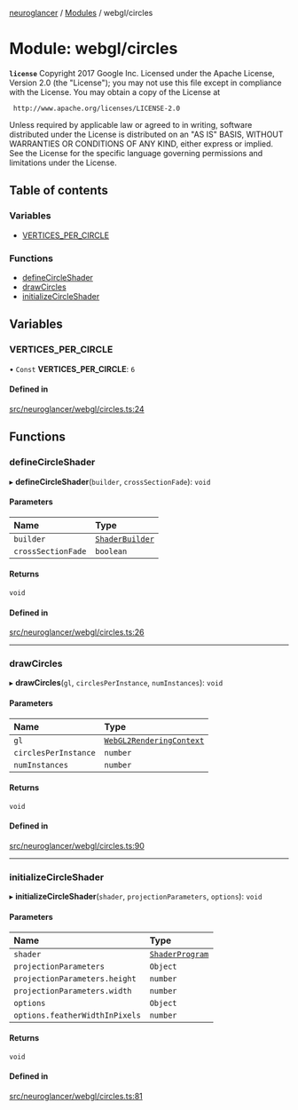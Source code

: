 [neuroglancer](../README.md) / [Modules](../modules.md) / webgl/circles

# Module: webgl/circles

**`license`**
Copyright 2017 Google Inc.
Licensed under the Apache License, Version 2.0 (the "License");
you may not use this file except in compliance with the License.
You may obtain a copy of the License at

     http://www.apache.org/licenses/LICENSE-2.0

Unless required by applicable law or agreed to in writing, software
distributed under the License is distributed on an "AS IS" BASIS,
WITHOUT WARRANTIES OR CONDITIONS OF ANY KIND, either express or implied.
See the License for the specific language governing permissions and
limitations under the License.

## Table of contents

### Variables

- [VERTICES\_PER\_CIRCLE](webgl_circles.md#vertices_per_circle)

### Functions

- [defineCircleShader](webgl_circles.md#definecircleshader)
- [drawCircles](webgl_circles.md#drawcircles)
- [initializeCircleShader](webgl_circles.md#initializecircleshader)

## Variables

### VERTICES\_PER\_CIRCLE

• `Const` **VERTICES\_PER\_CIRCLE**: ``6``

#### Defined in

[src/neuroglancer/webgl/circles.ts:24](https://github.com/ActiveBrainAtlas2/neuroglancer/blob/1beb5d34/src/neuroglancer/webgl/circles.ts#L24)

## Functions

### defineCircleShader

▸ **defineCircleShader**(`builder`, `crossSectionFade`): `void`

#### Parameters

| Name | Type |
| :------ | :------ |
| `builder` | [`ShaderBuilder`](../classes/webgl_shader.ShaderBuilder.md) |
| `crossSectionFade` | `boolean` |

#### Returns

`void`

#### Defined in

[src/neuroglancer/webgl/circles.ts:26](https://github.com/ActiveBrainAtlas2/neuroglancer/blob/1beb5d34/src/neuroglancer/webgl/circles.ts#L26)

___

### drawCircles

▸ **drawCircles**(`gl`, `circlesPerInstance`, `numInstances`): `void`

#### Parameters

| Name | Type |
| :------ | :------ |
| `gl` | [`WebGL2RenderingContext`](annotation_annotation_layer_state._internal_.md#webgl2renderingcontext) |
| `circlesPerInstance` | `number` |
| `numInstances` | `number` |

#### Returns

`void`

#### Defined in

[src/neuroglancer/webgl/circles.ts:90](https://github.com/ActiveBrainAtlas2/neuroglancer/blob/1beb5d34/src/neuroglancer/webgl/circles.ts#L90)

___

### initializeCircleShader

▸ **initializeCircleShader**(`shader`, `projectionParameters`, `options`): `void`

#### Parameters

| Name | Type |
| :------ | :------ |
| `shader` | [`ShaderProgram`](../classes/webgl_shader.ShaderProgram.md) |
| `projectionParameters` | `Object` |
| `projectionParameters.height` | `number` |
| `projectionParameters.width` | `number` |
| `options` | `Object` |
| `options.featherWidthInPixels` | `number` |

#### Returns

`void`

#### Defined in

[src/neuroglancer/webgl/circles.ts:81](https://github.com/ActiveBrainAtlas2/neuroglancer/blob/1beb5d34/src/neuroglancer/webgl/circles.ts#L81)
